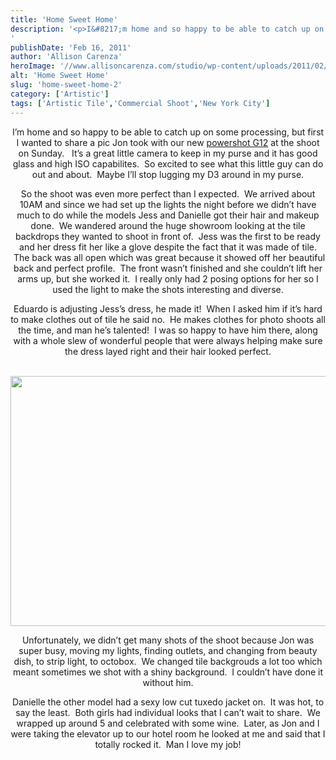 ```yaml
---
title: 'Home Sweet Home'
description: '<p>I&#8217;m home and so happy to be able to catch up on some processing, but first I wanted to share [&hellip;]</p>
'
publishDate: 'Feb 16, 2011'
author: 'Allison Carenza'
heroImage: '//www.allisoncarenza.com/studio/wp-content/uploads/2011/02/at2.jpg'
alt: 'Home Sweet Home'
slug: 'home-sweet-home-2'
category: ['Artistic']
tags: ['Artistic Tile','Commercial Shoot','New York City']
---
```


<p style="text-align: center;">I&#8217;m home and so happy to be able to catch up on some processing, but first I wanted to share a pic Jon took with our new <a href="http://shop.usa.canon.com/webapp/wcs/stores/servlet/product_10051_10051_255917_-1">powershot G12</a> at the shoot on Sunday.   It&#8217;s a great little camera to keep in my purse and it has good glass and high ISO capabilites.  So excited to see what this little guy can do out and about.  Maybe I&#8217;ll stop lugging my D3 around in my purse.</p>
<p style="text-align: center;">So the shoot was even more perfect than I expected.  We arrived about 10AM and since we had set up the lights the night before we didn&#8217;t have much to do while the models Jess and Danielle got their hair and makeup done.  We wandered around the huge showroom looking at the tile backdrops they wanted to shoot in front of.  Jess was the first to be ready and her dress fit her like a glove despite the fact that it was made of tile.  The back was all open which was great because it showed off her beautiful back and perfect profile.  The front wasn&#8217;t finished and she couldn&#8217;t lift her arms up, but she worked it.  I really only had 2 posing options for her so I used the light to make the shots interesting and diverse.</p>
<p style="text-align: center;">Eduardo is adjusting Jess&#8217;s dress, he made it!  When I asked him if it&#8217;s hard to make clothes out of tile he said no.  He makes clothes for photo shoots all the time, and man he&#8217;s talented!  I was so happy to have him there, along with a whole slew of wonderful people that were always helping make sure the dress layed right and their hair looked perfect.</p>
<p><a rel="attachment wp-att-2006" href="http://www.allisoncarenza.com/archives/2003/at2"><br />
<img class="aligncenter size-full wp-image-2006" title="at2" src="http://www.allisoncarenza.com/studio/wp-content/uploads/2011/02/at2.jpg" alt="" width="600" height="400" /></a></p>
<p style="text-align: center;">Unfortunately, we didn&#8217;t get many shots of the shoot because Jon was super busy, moving my lights, finding outlets, and changing from beauty dish, to strip light, to octobox.  We changed tile backgrouds a lot too which meant sometimes we shot with a shiny background.  I couldn&#8217;t have done it without him.</p>
<p style="text-align: center;">Danielle the other model had a sexy low cut tuxedo jacket on.  It was hot, to say the least.  Both girls had individual looks that I can&#8217;t wait to share.  We wrapped up around 5 and celebrated with some wine.  Later, as Jon and I were taking the elevator up to our hotel room he looked at me and said that I totally rocked it.  Man I love my job!</p>
